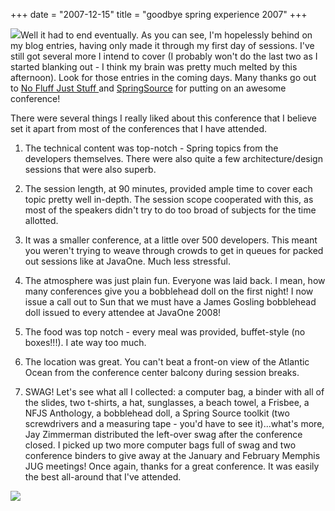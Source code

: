 +++
date = "2007-12-15"
title = "goodbye spring experience 2007"
+++

[![](http://lh3.google.com/matt.stine/R2SSoZUt_xI/AAAAAAAAAYQ/Ijb1Py3pDN4/s288/DSCN0746.JPG)](http://picasaweb.google.com/matt.stine/TheSpringExperience2007/photo#5144397897054158610)Well it had to end eventually. As you can see, I'm hopelessly behind on my blog entries, having only made it through my first day of sessions. I've still got several more I intend to cover (I probably won't do the last two as I started blanking out - I think my brain was pretty much melted by this afternoon). Look for those entries in the coming days. Many thanks go out to [No Fluff Just Stuff ](http://www.nofluffjuststuff.com/)and [SpringSource](http://www.springsource.com/) for putting on an awesome conference!  
  
There were several things I really liked about this conference that I believe set it apart from most of the conferences that I have attended.  


  1. The technical content was top-notch - Spring topics from the developers themselves. There were also quite a few architecture/design sessions that were also superb.
  2. The session length, at 90 minutes, provided ample time to cover each topic pretty well in-depth. The session scope cooperated with this, as most of the speakers didn't try to do too broad of subjects for the time allotted.
  3. It was a smaller conference, at a little over 500 developers. This meant you weren't trying to weave through crowds to get in queues for packed out sessions like at JavaOne. Much less stressful.
  4. The atmosphere was just plain fun. Everyone was laid back. I mean, how many conferences give you a bobblehead doll on the first night! I now issue a call out to Sun that we must have a James Gosling bobblehead doll issued to every attendee at JavaOne 2008!
  5. The food was top notch - every meal was provided, buffet-style (no boxes!!!). I ate way too much.
  6. The location was great. You can't beat a front-on view of the Atlantic Ocean from the conference center balcony during session breaks.  

  7. SWAG! Let's see what all I collected: a computer bag, a binder with all of the slides, two t-shirts, a hat, sunglasses, a beach towel, a Frisbee, a NFJS Anthology, a bobblehead doll, a Spring Source toolkit (two screwdrivers and a measuring tape - you'd have to see it)...what's more, Jay Zimmerman distributed the left-over swag after the conference closed. I picked up two more computer bags full of swag and two conference binders to give away at the January and February Memphis JUG meetings!
Once again, thanks for a great conference. It was easily the best all-around that I've attended.  
  


[![](http://lh5.google.com/matt.stine/R2SSo5Ut_zI/AAAAAAAAAYg/BUmwMhV_HoQ/s288/DSCN0752.JPG)](http://picasaweb.google.com/matt.stine/TheSpringExperience2007/photo#5144397905644093234)
